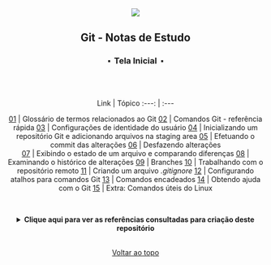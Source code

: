 <div align="center">
  <img src="./assets/git.png">
  <h2>Git - Notas de Estudo</h2>
  <h3>⬝&nbsp; Tela Inicial &nbsp;⬝</h3>
	
&nbsp;
     
&nbsp;  
Link   | Tópico 
:---:  | :---

[01](https://github.com/michelelozada/Git-Study-Notes/blob/main/files/01-glossaario-git.md) | Glossário de termos relacionados ao Git
[02](https://github.com/michelelozada/Git-Study-Notes/blob/main/files/02-comandos-git.md) | Comandos Git - referência rápida 
[03](https://github.com/michelelozada/Git-Study-Notes/blob/main/files/03-identidade-usuario.md) | Configurações de identidade do usuário
[04](https://github.com/michelelozada/Git-Study-Notes/blob/main/files/04-staging-area.md) | Inicializando um repositório Git e adicionando arquivos na staging area
[05](https://github.com/michelelozada/Git-Study-Notes/blob/main/files/05-commitando-alteracoes.md) | Efetuando o commit das alterações 
[06](https://github.com/michelelozada/Git-Study-Notes/blob/main/files/06-defazendo-alteracoes.md) | Desfazendo alterações  
[07](https://github.com/michelelozada/Git-Study-Notes/blob/main/files/07-exibindo-estado-diferencas.md) | Exibindo o estado de um arquivo e comparando diferenças
[08](https://github.com/michelelozada/Git-Study-Notes/blob/main/files/08-historico-alteracoes.md) | Examinando o histórico de alterações
[09](https://github.com/michelelozada/Git-Study-Notes/blob/main/files/09-branches.md) | Branches
[10](https://github.com/michelelozada/Git-Study-Notes/blob/main/files/10-repositorio-remoto.md) | Trabalhando com o repositório remoto
[11](https://github.com/michelelozada/Git-Study-Notes/blob/main/files/11-arquivo-gitignore.md) | Criando um arquivo *.gitignore*
[12](https://github.com/michelelozada/Git-Study-Notes/blob/main/files/12-atalhos-comandos-git.md) | Configurando atalhos para comandos Git
[13](https://github.com/michelelozada/Git-Study-Notes/blob/main/files/13-comandos-encadeados.md) | Comandos encadeados
[14](https://github.com/michelelozada/Git-Study-Notes/blob/main/files/14-ajuda-com-git.md) | Obtendo ajuda com o Git
[15](https://github.com/michelelozada/Git-Study-Notes/blob/main/files/15-comandos-linux.md) | Extra: Comandos úteis do Linux  

&nbsp;     

<details>
  <summary><strong>Clique aqui para ver as referências consultadas para criação deste repositório</strong></summary>

  &nbsp;
  &nbsp;   
  [A Visual Git Reference](https://marklodato.github.io/visual-git-guide/index-en.html)  
  [Curso de Git (por Fábio dos Reis)](https://www.youtube.com/playlist?list=PLucm8g_ezqNq0dOgug6paAkH0AQSJPlIe)  
  [Git - Documentation](http://git-scm.com/docs)  
  [Git e GitHub para Iniciantes (por Willian Justen)](https://www.youtube.com/playlist?list=PLlAbYrWSYTiPA2iEiQ2PF_A9j__C4hi0A)  
  [GitHub Docs](https://docs.github.com/pt)  
  
  **Sites para treinar conceitos de Git**      
  [Learn Git Branching](https://learngitbranching.js.org/?locale=pt_BR)  
  [Visualizing Git](https://git-school.github.io/visualizing-git/)    
 </details>

&nbsp;  
[Voltar ao topo](https://github.com/michelelozada/Git-Study-Notes#git-notas-de-estudo)

</div>
